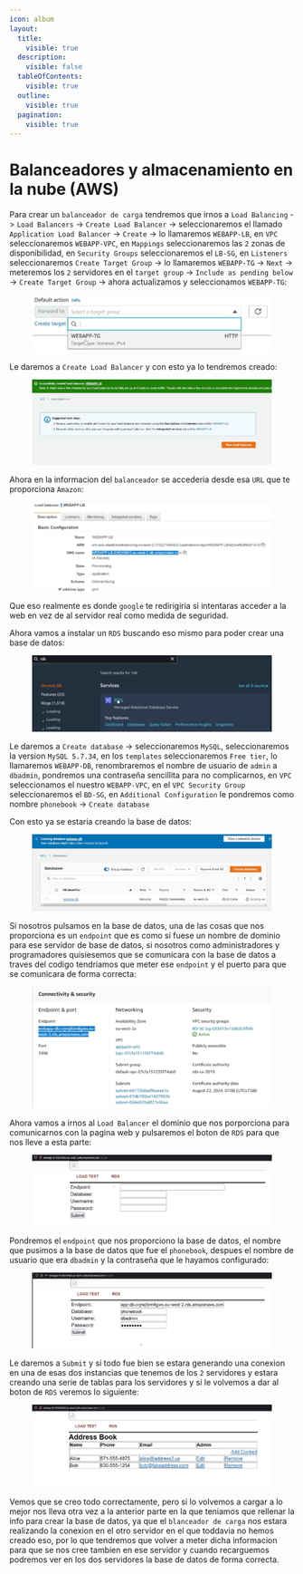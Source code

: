 ```yaml
---
icon: album
layout:
  title:
    visible: true
  description:
    visible: false
  tableOfContents:
    visible: true
  outline:
    visible: true
  pagination:
    visible: true
---
```


# Balanceadores y almacenamiento en la nube (AWS)

Para crear un `balanceador de carga` tendremos que irnos a `Load Balancing` -> `Load Balancers` -> `Create Load Balancer` -> seleccionaremos el llamado `Application Load Balancer` -> `Create` -> lo llamaremos `WEBAPP-LB`, en `VPC` seleccionaremos `WEBAPP-VPC`, en `Mappings` seleccionaremos las `2` zonas de disponibilidad, en `Security Groups` seleccionaremos el `LB-SG`, en `Listeners` seleccionaremos `Create Target Group` -> lo llamaremos `WEBAPP-TG` -> `Next` -> meteremos los `2` servidores en el `target group` -> `Include as pending below` -> `Create Target Group` -> ahora actualizamos y seleccionamos `WEBAPP-TG`:

<figure><img src="../../../.gitbook/assets/image (57).png" alt=""><figcaption></figcaption></figure>

Le daremos a `Create Load Balancer` y con esto ya lo tendremos creado:

<figure><img src="../../../.gitbook/assets/image (58).png" alt=""><figcaption></figcaption></figure>

Ahora en la informacion del `balanceador` se accederia desde esa `URL` que te proporciona `Amazon`:

<figure><img src="../../../.gitbook/assets/image (59).png" alt=""><figcaption></figcaption></figure>

Que eso realmente es donde `google` te redirigiria si intentaras acceder a la web en vez de al servidor real como medida de seguridad.

Ahora vamos a instalar un `RDS` buscando eso mismo para poder crear una base de datos:

<figure><img src="../../../.gitbook/assets/image (60).png" alt=""><figcaption></figcaption></figure>

Le daremos a `Create database` -> seleccionaremos `MySQL`, seleccionaremos la version `MySQL 5.7.34`, en los `templates` seleccionaremos `Free tier`, lo llamaremos `WEBAPP-DB`, renombraremos el nombre de usuario de `admin` a `dbadmin`, pondremos una contraseña sencillita para no complicarnos, en `VPC` seleccionamos el nuestro `WEBAPP-VPC`, en el `VPC Security Group` seleccionaremos el `BD-SG`, en `Additional Configuration` le pondremos como nombre `phonebook` -> `Create database`

Con esto ya se estaria creando la base de datos:

<figure><img src="../../../.gitbook/assets/image (61).png" alt=""><figcaption></figcaption></figure>

Si nosotros pulsamos en la base de datos, una de las cosas que nos proporciona es un `endpoint` que es como si fuese un nombre de dominio para ese servidor de base de datos, si nosotros como administradores y programadores quisiesemos que se comunicara con la base de datos a traves del codigo tendriamos que meter ese `endpoint` y el puerto para que se comunicara de forma correcta:

<figure><img src="../../../.gitbook/assets/image (62).png" alt=""><figcaption></figcaption></figure>

Ahora vamos a irnos al `Load Balancer` el dominio que nos porporciona para comunicarnos con la pagina web y pulsaremos el boton de `RDS` para que nos lleve a esta parte:

<figure><img src="../../../.gitbook/assets/image (63).png" alt=""><figcaption></figcaption></figure>

Pondremos el `endpoint` que nos proporciono la base de datos, el nombre que pusimos a la base de datos que fue el `phonebook`, despues el nombre de usuario que era `dbadmin` y la contraseña que le hayamos configurado:

<figure><img src="../../../.gitbook/assets/image (64).png" alt=""><figcaption></figcaption></figure>

Le daremos a `Submit` y si todo fue bien se estara generando una conexion en una de esas dos instancias que tenemos de los `2` servidores y estara creando una serie de tablas para los servidores y si le volvemos a dar al boton de `RDS` veremos lo siguiente:

<figure><img src="../../../.gitbook/assets/image (65).png" alt=""><figcaption></figcaption></figure>

Vemos que se creo todo correctamente, pero si lo volvemos a cargar a lo mejor nos lleva otra vez a la anterior parte en la que teniamos que rellenar la info para crear la base de datos, ya que el `blanceador de carga` nos estara realizando la conexion en el otro servidor en el que toddavia no hemos creado eso, por lo que tendremos que volver a meter dicha informacion para que se nos cree tambien en ese servidor y cuando recarguemos podremos ver en los dos servidores la base de datos de forma correcta.
